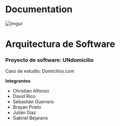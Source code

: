 # Documentation
![Imgur](https://i.imgur.com/umDGjj2.png)
# Arquitectura de Software
### Proyecto de software: UNdomicilio
Caso de estudio: Domicilios.com

**Integrantes**
* Christian Alfonso
* David Rico
* Sebastián Guerrero
* Brayan Prieto
* Julián Díaz
* Gabriel Bejarano

